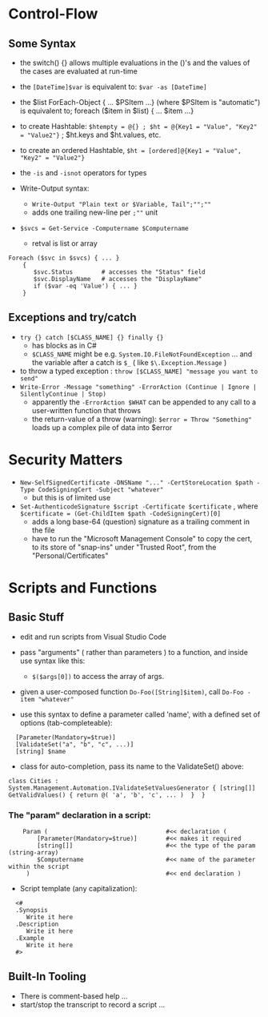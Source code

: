 # Control-Flow

## Some Syntax
* the switch() {} allows multiple evaluations in the ()'s and the values of the cases are evaluated at run-time
* the `[DateTime]$var` is equivalent to: `$var -as [DateTime]` 
* the $list ForEach-Object { ... $PSItem ...}  (where $PSItem is "automatic") is equivalent to; foreach ($item in $list) { ... $item ...}  
* to create Hashtable:  `$htempty = @{} ; $ht = @{Key1 = "Value", "Key2" = "Value2"}` ; $ht.keys and $ht.values, etc. 
* to create an ordered Hashtable, `$ht = [ordered]@{Key1 = "Value", "Key2" = "Value2"}`
* the `-is` and `-isnot` operators for types 
* Write-Output syntax:
    * `Write-Output "Plain text or $Variable, Tail";"";""`
    * adds one trailing new-line per `;""` unit

* `$svcs = Get-Service -Computername $Computername`
  * retval is list or array
```
Foreach ($svc in $svcs) { ... }
    {
       $svc.Status        # accesses the "Status" field 
       $svc.DisplayName   # accesses the "DisplayName" 
       if ($var -eq 'Value') { ... }
    }
```


## Exceptions and try/catch
* `try {} catch [$CLASS_NAME] {} finally {}`
  * has blocks as in C# 
  * `$CLASS_NAME` might be e.g. `System.IO.FileNotFoundException` ... and the variable after a catch is `$_` ( like `$\.Exception.Message` ) 
* to throw a typed exception : `throw [$CLASS_NAME] "message you want to send"`
* `Write-Error -Message "something" -ErrorAction (Continue | Ignore | SilentlyContinue | Stop)` 
  * apparently the `-ErrorAction $WHAT` can be appended to any call to a user-written function that throws 
  * the return-value of a throw (warning): `$error = Throw "Something"` loads up a complex pile of data into $error 


# Security Matters
* `New-SelfSignedCertificate -DNSName "..." -CertStoreLocation $path -Type CodeSigningCert -Subject "whatever"` 
  * but this is of limited use 
* `Set-AuthenticodeSignature $script -Certificate $certificate` , where `$certificate = (Get-ChildItem $path -CodeSigningCert)[0]`
  * adds a long base-64 (question) signature as a trailing comment in the file 
  * have to run the "Microsoft Management Console" to copy the cert, to its store of "snap-ins" under "Trusted Root", from the "Personal/Certificates" 


# Scripts and Functions

## Basic Stuff
* edit and run scripts from Visual Studio Code 
* pass "arguments" ( rather than parameters ) to a function, and inside use syntax like this: 
  * `$($args[0])` to access the array of args. 
* given a user-composed function `Do-Foo([String]$item)`, call `Do-Foo -item "whatever"` 

* use this syntax to define a parameter called 'name', with a defined set of options (tab-completeable):
```
  [Parameter(Mandatory=$true)] 
  [ValidateSet("a", "b", "c", ...)] 
  [string] $name 
```
* class for auto-completion, pass its name to the ValidateSet() above:
```
class Cities : System.Management.Automation.IValidateSetValuesGenerator { [string[]] GetValidValues() { return @( 'a', 'b', 'c', ... )  }  }
```

### The "param" declaration in a script:
```
    Param (                                 #<< declaration (
        [Parameter(Mandatory=$true)]        #<< makes it required
        [string[]]                          #<< the type of the param (string-array)
        $Computername                       #<< name of the parameter within the script
     )                                      #<< end declaration )
```

* Script template (any capitalization):
```
  <#
  .Synopsis 
     Write it here
  .Description 
     Write it here
  .Example 
     Write it here
  #>
```

## Built-In Tooling
* There is comment-based help ... 
* start/stop the transcript to record a script ...
